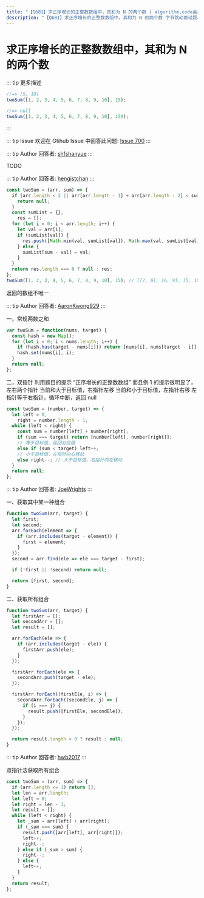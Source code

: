 ```yaml
---
title: "【Q681】求正序增长的正整数数组中，其和为 N 的两个数 | algorithm,code高频面试题"
description: "【Q681】求正序增长的正整数数组中，其和为 N 的两个数 字节跳动面试题、阿里腾讯面试题、美团小米面试题。"
---
```


# 求正序增长的正整数数组中，其和为 N 的两个数

::: tip 更多描述

```js
//=> [5, 10]
twoSum([1, 2, 3, 4, 5, 6, 7, 8, 9, 10], 15);

//=> null
twoSum([1, 2, 3, 4, 5, 6, 7, 8, 9, 10], 150);
```

:::

::: tip Issue
欢迎在 Gtihub Issue 中回答此问题: [Issue 700](https://github.com/shfshanyue/Daily-Question/issues/700)
:::

::: tip Author
回答者: [shfshanyue](https://github.com/shfshanyue)
:::

TODO

::: tip Author
回答者: [hengistchan](https://github.com/hengistchan)
:::

```javascript
const twoSum = (arr, sum) => {
  if (arr.length < 2 || arr[arr.length - 1] + arr[arr.length - 2] < sum) {
    return null;
  }
  const sumList = {},
    res = [];
  for (let i = 0; i < arr.length; i++) {
    let val = arr[i];
    if (sumList[val]) {
      res.push([Math.min(val, sumList[val]), Math.max(val, sumList[val])]);
    } else {
      sumList[sum - val] = val;
    }
  }
  return res.length === 0 ? null : res;
};
twoSum([1, 2, 3, 4, 5, 6, 7, 8, 9, 10], 15); // [[7, 8], [6, 9], [5, 10]]
```

返回的数组不唯一

::: tip Author
回答者: [AaronKwong929](https://github.com/AaronKwong929)
:::

一，常规两数之和

```js
var twoSum = function(nums, target) {
  const hash = new Map();
  for (let i = 0; i < nums.length; i++) {
    if (hash.has(target - nums[i])) return [nums[i], nums[target - i]];
    hash.set(nums[i], i);
  }
  return null;
};
```

二，双指针
利用题目的提示 “正序增长的正整数数组”
而且例 1 的提示很明显了，左右两个指针
当前和大于目标值，右指针左移
当前和小于目标值，左指针右移
左指针等于右指针，循环中断，返回 null

```js
const twoSum = (number, target) => {
  let left = 0,
    right = number.length - 1;
  while (left < right) {
    const sum = number[left] + number[right];
    if (sum === target) return [number[left], number[right]];
    // 等于目标值，返回对应值
    else if (sum < target) left++;
    // 小于目标值，左指针向右移动
    else right--; // 大于目标值，右指针向左移动
  }
  return null;
};
```

::: tip Author
回答者: [JoeWrights](https://github.com/JoeWrights)
:::

一、获取其中某一种组合

```js
function twoSum(arr, target) {
  let first;
  let second;
  arr.forEach(element => {
    if (arr.includes(target - element)) {
      first = element;
    }
  });
  second = arr.find(ele => ele === target - first);

  if (!first || !second) return null;

  return [first, second];
}
```

二、获取所有组合

```js
function twoSum(arr, target) {
  let firstArr = [];
  let secondArr = [];
  let result = [];

  arr.forEach(ele => {
    if (arr.includes(target - ele)) {
      firstArr.push(ele);
    }
  });

  firstArr.forEach(ele => {
    secondArr.push(target - ele);
  });

  firstArr.forEach((firstEle, i) => {
    secondArr.forEach((secondEle, j) => {
      if (i === j) {
        result.push([firstEle, secondEle]);
      }
    });
  });

  return result.length > 0 ? result : null;
}
```

::: tip Author
回答者: [hwb2017](https://github.com/hwb2017)
:::

双指针法获取所有组合

```javascript
const twoSum = (arr, sum) => {
  if (arr.length <= 1) return [];
  let len = arr.length;
  let left = 0;
  let right = len - 1;
  let result = [];
  while (left < right) {
    let _sum = arr[left] + arr[right];
    if (_sum === sum) {
      result.push([arr[left], arr[right]]);
      left++;
      right--;
    } else if (_sum > sum) {
      right--;
    } else {
      left++;
    }
  }
  return result;
};
```
